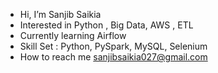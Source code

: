 - Hi, I’m Sanjib Saikia
- Interested in Python , Big Data, AWS , ETL
- Currently learning Airflow
- Skill Set : Python, PySpark, MySQL, Selenium
- How to reach me sanjibsaikia027@gmail.com

<!---
SanjibSaikia/SanjibSaikia is a ✨ special ✨ repository because its `README.md` (this file) appears on your GitHub profile.
You can click the Preview link to take a look at your changes.
--->
